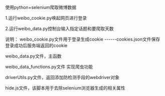 使用python+selenium爬取微博数据

1.运行weibo_cookie.py唤起网页进行登录

2.运行weibo_data.py控制台输入指定话题和要爬取天数

说明：
weibo_cookie.py文件用于登录生成cookie
------cookies.json文件保存登录成功后服务端返回的cookie

weibo_data.py文件，主函数

weibo_data_functions.py文件  实现爬虫功能

driverUtils.py文件，返回添加防检测手段的webdriver对象

hide.js文件，该脚本用于去除selenium浏览器生成的相关属性
